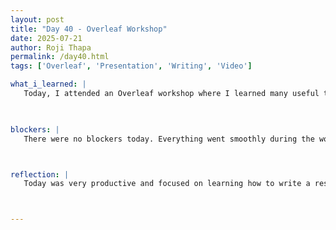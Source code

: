 ```yaml
---
layout: post
title: "Day 40 - Overleaf Workshop"
date: 2025-07-21
author: Roji Thapa
permalink: /day40.html
tags: ['Overleaf', 'Presentation', 'Writing', 'Video']

what_i_learned: |
   Today, I attended an Overleaf workshop where I learned many useful things about writing and formatting a research paper. They explained how to write the title, author names, and affiliations properly. I also learned how to organize my Overleaf project by creating separate files and including them in the main document to keep everything clean and structured. Another important part was learning how to add references correctly using Overleaf. We also discussed the 90-second elevator pitch and how to prepare for the final presentation. After the workshop, I returned to the lab and continued updating my project, made the changes suggested by my professor, added a bar plot for time, improved the methodology section, and added more content to the introduction. I also worked on comparing the results and explaining them clearly.


  
blockers: |
   There were no blockers today. Everything went smoothly during the workshop and while working on the project.



reflection: |
   Today was very productive and focused on learning how to write a research paper properly. The Overleaf workshop helped me understand how to structure and format my paper in a professional way. I also felt more confident about my project after making the required changes and organizing my work more effectively. It was a valuable day of learning. It gave me a better understanding of how important clear formatting and organization are in research writing. I feel good being able to learn something new everyday.



---
```

